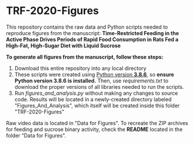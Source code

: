 # TRF-2020-Figures

This repository contains the raw data and Python scripts needed to reproduce figures from the manuscript: **Time-Restricted Feeding in the Active Phase Drives Periods of Rapid Food Consumption in Rats Fed a High-Fat, High-Sugar Diet with Liquid Sucrose**

**To generate all figures from the manuscript, follow these steps:**
1. Download this entire repository into any local directory
2. These scripts were created using [Python version **3.8.6**](https://www.python.org/downloads/release/python-386/), so **ensure Python version 3.8.6 is installed.** Then, use *requirements.txt* to download the proper versions of all libraries needed to run the scripts. 
3. Run *figures_and_analysis.py* without making any changes to source code. Results will be located in a newly-created directory labeled "Figures_And_Analysis", which itself will be created inside this folder "TRF-2020-Figures"

Raw video data is located in "Data for Figures". To recreate the ZIP archives for feeding and sucrose binary activity, check the **README** located in the folder "Data for Figures". 

